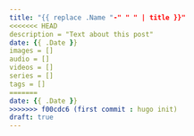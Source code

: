 ```yaml
---
title: "{{ replace .Name "-" " " | title }}"
<<<<<<< HEAD
description = "Text about this post"
date: {{ .Date }}
images = []
audio = []
videos = []
series = []
tags = []
=======
date: {{ .Date }}
>>>>>>> f00cdc6 (first commit : hugo init)
draft: true
---
```

